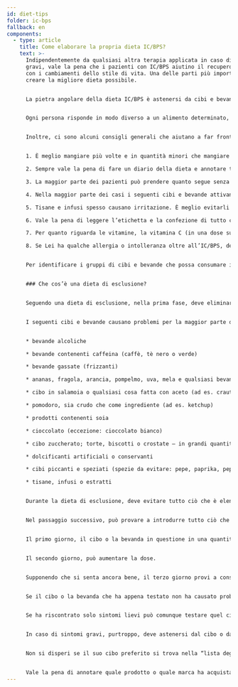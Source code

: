 ```yaml
---
id: diet-tips
folder: ic-bps
fallback: en
components:
  - type: article
    title: Come elaborare la propria dieta IC/BPS?
    text: >-
      Indipendentemente da qualsiasi altra terapia applicata in caso di sintomi
      gravi, vale la pena che i pazienti con IC/BPS aiutino il recupero anche
      con i cambiamenti dello stile di vita. Una delle parti più importanti è
      creare la migliore dieta possibile.


      La pietra angolare della dieta IC/BPS è astenersi da cibi e bevande che possono irritare la vescica; farlo può confortare quell’organo.


      Ogni persona risponde in modo diverso a un alimento determinato, quindi non esiste una dieta valida per tutti che sia efficace per tutti. Tuttavia, c’è molta esperienza raccolta dai pazienti e tra essi, quindi è facile fare un elenco di cibi e bevande che nella maggior parte dei casi non scatenano i sintomi e di quelli che di solito causano problemi.


      Inoltre, ci sono alcuni consigli generali che aiutano a far fronte alla malattia.


      1. È meglio mangiare più volte e in quantità minori che mangiare molto 1-2 volte al giorno.

      2. Sempre vale la pena di fare un diario della dieta e annotare tutto ciò che si mangia e si beve.

      3. La maggior parte dei pazienti può prendere quanto segue senza problemi: riso, patate, pasta, carne, pesce e la maggior parte delle verdure. È facile preparare un cibo adeguato, nutriente e delizioso solo con questi ingredienti.

      4. Nella maggior parte dei casi i seguenti cibi e bevande attivano i sintomi: caffeina, alcol, bevande gassate (frizzanti), cibi caldi e piccanti, cioccolato, panna acida, yogurt, soia, diversi tipi di frutta e pomodoro.

      5. Tisane e infusi spesso causano irritazione. È meglio evitarli anche se alcune fonti li inseriscono nell’elenco delle bevande consigliate.

      6. Vale la pena di leggere l’etichetta e la confezione di tutto ciò che si acquista. Più breve è l'elenco degli ingredienti, più è probabile che possa essere consumato in sicurezza. Alcuni conservanti (ad es. nitrito) possono causare problemi: si trovano, ad esempio, in diversi tipi di salumi.

      7. Per quanto riguarda le vitamine, la vitamina C (in una dose superiore a 500 mg/giorno) e B possono scatenare i sintomi. Quando possibile, scelga prodotti che contengono soltanto una vitamina o un oligoelemento essenziale invece di acquistare integratori alimentari combinati.

      8. Se Lei ha qualche allergia o intolleranza oltre all’IC/BPS, deve astenersi dagli ingredienti sopramenzionati.


      Per identificare i gruppi di cibi e bevande che possa consumare in sicurezza, applichi una dieta di esclusione.


      ### Che cos’è una dieta di esclusione?


      Seguendo una dieta di esclusione, nella prima fase, deve eliminare tutti i cibi e le bevande che provocano problemi alla maggior parte dei pazienti con IC/BPS. (cfr. l’elenco sotto.) È fondamentale seguire rigorosamente la dieta e deve prestare attenzione alla lista degli ingredienti del pasto pronto o istantaneo che acquista. Quando è asintomatico, inizi a introdurre ogni cibo o bevanda che vorrebbe; uno per uno e in piccole quantità. (Questa è la così chiamata fase di provocazione.) Registri tutto nel Suo diario della dieta e annoti se si verifica qualche sintomo. Una volta che é in grado di identificare il cibo o la bevanda che innesca i sintomi, deve eliminarlo dalla Sua dieta.


      I seguenti cibi e bevande causano problemi per la maggior parte dei pazienti con IC/BPS:


      * bevande alcoliche

      * bevande contenenti caffeina (caffè, tè nero o verde)

      * bevande gassate (frizzanti)

      * ananas, fragola, arancia, pompelmo, uva, mela e qualsiasi bevanda a base di essi

      * cibo in salamoia o qualsiasi cosa fatta con aceto (ad es. crauti)

      * pomodoro, sia crudo che come ingrediente (ad es. ketchup)

      * prodotti contenenti soia

      * cioccolato (eccezione: cioccolato bianco)

      * cibo zuccherato; torte, biscotti o crostate – in grandi quantità

      * dolcificanti artificiali o conservanti

      * cibi piccanti e speziati (spezie da evitare: pepe, paprika, peperoni, peperoncino, curry; anche vaniglia, cannella o chiodi di garofano possono causare problemi)

      * tisane, infusi o estratti


      Durante la dieta di esclusione, deve evitare tutto ciò che è elencato sopra, per quattro settimane, insieme a qualsiasi altro ingrediente che, personalmente, pensa che scateni i sintomi. Deve essere paziente, perché l’effetto della dieta si manifesta lentamente.


      Nel passaggio successivo, può provare a introdurre tutto ciò che previamente aveva escluso, uno per uno. Ogni prova dovrebbe durare tre giorni.


      Il primo giorno, il cibo o la bevanda in questione in una quantità molto moderata.


      Il secondo giorno, può aumentare la dose.


      Supponendo che si senta ancora bene, il terzo giorno provi a consumare la quantità che avrebbe preso normalmente.


      Se il cibo o la bevanda che ha appena testato non ha causato problemi, può consumarlo in sicurezza in futuro.


      Se ha riscontrato solo sintomi lievi può comunque testare quel cibo o bevanda, ma solo in piccole quantità e con parsimonia.


      In caso di sintomi gravi, purtroppo, deve astenersi dal cibo o dalle bevande che causano i sintomi. (Per alleviare i sintomi, beva molta acqua.)


      Non si disperi se il suo cibo preferito si trova nella “lista degli esclusi”! Ogni paziente con l’IC/BPS risponde in modo diverso a un determinato cibo o bevanda: non è impossibile che Lei non debba eliminare ciò che ama. (In realtà, alcuni pazienti con IC/BPS sono in grado di bere caffè anche se la caffeina provoca dolore per la maggior parte dei pazienti con IC/BPS.) Comunque, sia paziente: segua sempre rigorosamente i passaggi e testi ogni singola cosa per tre giorni.


      Vale la pena di annotare quale prodotto o quale marca ha acquistato di un determinato alimento. Anche l’elenco completo degli ingredienti dei prodotti di diverse aziende può essere diverso: a volte, non il cibo o la bevanda che prova attiva i sintomi, ma uno degli ingredienti extra lo fa. In questo caso, deve evitare soltanto il prodotto che causa i problemi, non il tipo di cibo o bevanda in sé.
---
```

